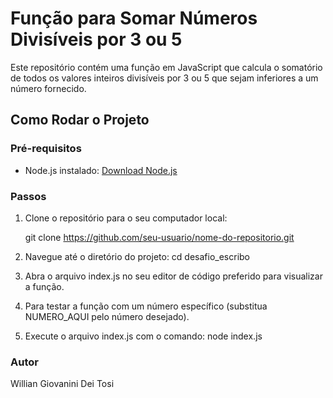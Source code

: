 # Função para Somar Números Divisíveis por 3 ou 5

Este repositório contém uma função em JavaScript que calcula o somatório de todos os valores inteiros divisíveis por 3 ou 5 que sejam inferiores a um número fornecido.

## Como Rodar o Projeto

### Pré-requisitos

- Node.js instalado: [Download Node.js](https://nodejs.org/)

### Passos

1. Clone o repositório para o seu computador local:

   git clone https://github.com/seu-usuario/nome-do-repositorio.git

2. Navegue até o diretório do projeto: cd desafio_escribo
3. Abra o arquivo index.js no seu editor de código preferido para visualizar a função. 
4. Para testar a função com um número específico (substitua NUMERO_AQUI pelo número desejado).
5. Execute o arquivo index.js com o comando: node index.js

### Autor
Willian Giovanini Dei Tosi
